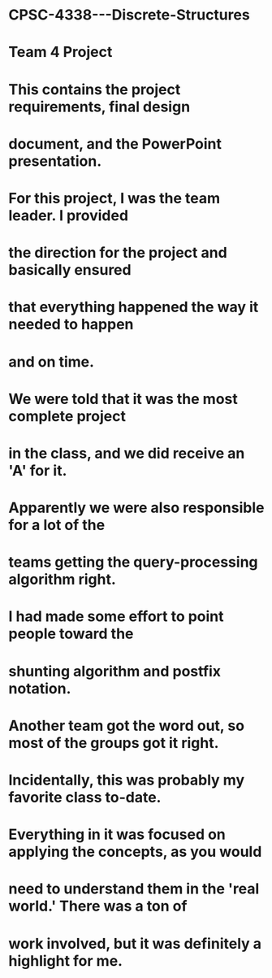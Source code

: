 # CPSC-4338---Discrete-Structures
 
# Team 4 Project 

# This contains the project requirements, final design 
# document, and the PowerPoint presentation.

# For this project, I was the team leader. I provided 
# the direction for the project and basically ensured 
# that everything happened the way it needed to happen
# and on time.

# We were told that it was the most complete project 
# in the class, and we did receive an 'A' for it.

# Apparently we were also responsible for a lot of the
# teams getting the query-processing algorithm right. 
# I had made some effort to point people toward the 
# shunting algorithm and postfix notation.  

# Another team got the word out, so most of the groups got it right.

# Incidentally, this was probably my favorite class to-date.  
# Everything in it was focused on applying the concepts, as you would 
# need to understand them in the 'real world.'  There was a ton of
# work involved, but it was definitely a highlight for me.
